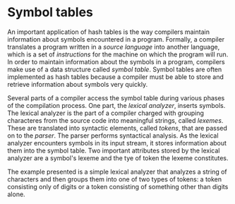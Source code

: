 # Symbol tables

An important application of hash tables is the way compilers maintain information about symbols encountered in a program. Formally, a compiler translates a program written in a *source language* into another language, which is a set of *instructions* for the machine on which the program will run. In order to maintain information about the symbols in a program, compilers make use of a data structure called *symbol table*. Symbol tables are often implemented as hash tables because a compiler must be able to store and retrieve information about symbols very quickly.

Several parts of a compiler access the symbol table during various phases of the compilation process. One part, the *lexical analyzer*, inserts symbols. The lexical analyzer is the part of a compiler charged with grouping characteres from the source code into meaningful strings, called *lexemes*. These are translated into syntactic elements, called *tokens*, that are passed on to the *parser*. The parser performs syntactical analysis. As the lexical analyzer encounters symbols in its input stream, it stores information about them into the symbol table. Two important attributes stored by the lexical analyzer are a symbol's lexeme and the tye of token the lexeme constitutes.

The example presented is a simple lexical analyzer that analyzes a string of characters and then groups them into one of two types of tokens: a token consisting only of digits or a token consisting of something other than digits alone.